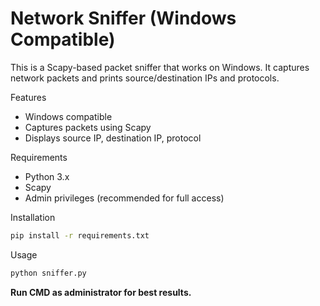 # Network Sniffer (Windows Compatible)

This is a Scapy-based packet sniffer that works on Windows. It captures network packets and prints source/destination IPs and protocols.

Features

- Windows compatible
- Captures packets using Scapy
- Displays source IP, destination IP, protocol

Requirements

- Python 3.x
- Scapy
- Admin privileges (recommended for full access)

Installation

```bash
pip install -r requirements.txt
```

 Usage

```bash
python sniffer.py
```

**Run CMD as administrator for best results.**

